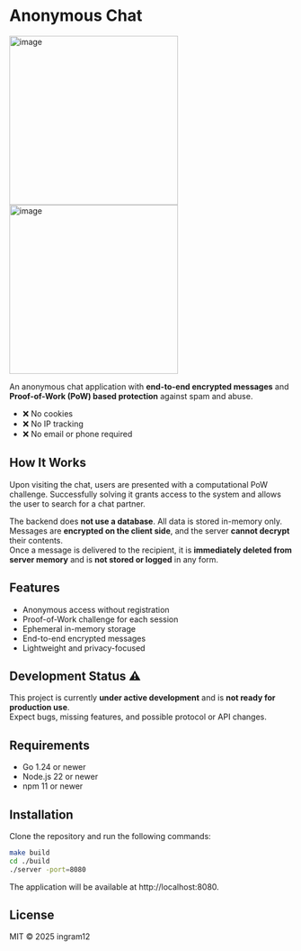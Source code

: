 # Anonymous Chat

<img width="300" alt="image" src="https://github.com/user-attachments/assets/f23fe618-4b71-4d66-98b2-f093dc074115" />
<img width="300" alt="image" src="https://github.com/user-attachments/assets/5b97783e-16b2-4075-9321-31e09b461502" />

An anonymous chat application with **end-to-end encrypted messages** and **Proof-of-Work (PoW) based protection** against spam and abuse.

- ❌ No cookies 
- ❌ No IP tracking 
- ❌ No email or phone required

## How It Works

Upon visiting the chat, users are presented with a computational PoW challenge. Successfully solving it grants access to the system and allows the user to search for a chat partner.

The backend does **not use a database**. All data is stored in-memory only. Messages are **encrypted on the client side**, and the server **cannot decrypt** their contents.  
Once a message is delivered to the recipient, it is **immediately deleted from server memory** and is **not stored or logged** in any form.

## Features

- Anonymous access without registration
- Proof-of-Work challenge for each session
- Ephemeral in-memory storage
- End-to-end encrypted messages
- Lightweight and privacy-focused

## Development Status ⚠️

This project is currently **under active development** and is **not ready for production use**.  
Expect bugs, missing features, and possible protocol or API changes.

## Requirements

- Go 1.24 or newer
- Node.js 22 or newer
- npm 11 or newer

## Installation

Clone the repository and run the following commands:

```bash
make build
cd ./build
./server -port=8080
```

The application will be available at http://localhost:8080.

## License

MIT © 2025 ingram12

